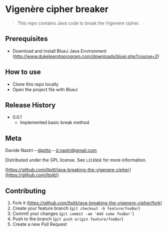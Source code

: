 # Vigenère cipher breaker
> This repo contains Java code to break the Vigenère cipher.

## Prerequisites

- Download and install BlueJ Java Environment (http://www.dukelearntoprogram.com/downloads/bluej.php?course=2)

## How to use

- Clone this repo locally
- Open the project file with BlueJ

## Release History

* 0.0.1
    * Implemented basic break method

## Meta

Davide Nastri – [@pitto](https://twitter.com/pitto) – d.nastri@gmail.com

Distributed under the GPL license. See ``LICENSE`` for more information.

[https://github.com/ltpitt/java-breaking-the-vigenere-cipher](https://github.com/ltpitt/)

## Contributing

1. Fork it (<https://github.com/ltpitt/java-breaking-the-vigenere-cipher/fork>)
2. Create your feature branch (`git checkout -b feature/fooBar`)
3. Commit your changes (`git commit -am 'Add some fooBar'`)
4. Push to the branch (`git push origin feature/fooBar`)
5. Create a new Pull Request
